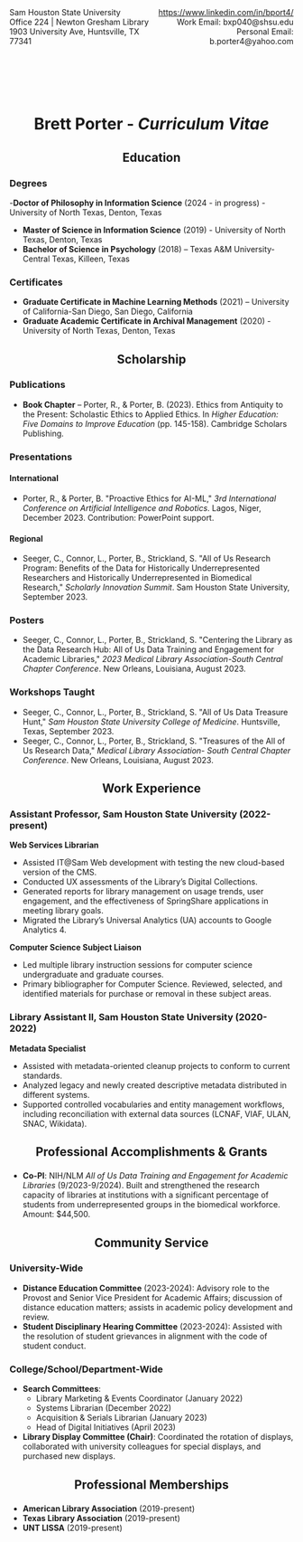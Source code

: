 <div style="display: flex; justify-content: space-between;">
  <div>
    Sam Houston State University<br>
    Office 224 | Newton Gresham Library<br>
    1903 University Ave, Huntsville, TX 77341
  </div>
  <div style="text-align: right;">
    <a href="https://www.linkedin.com/in/bport4/">https://www.linkedin.com/in/bport4/</a><br>
    Work Email: bxp040@shsu.edu<br>
    Personal Email: b.porter4@yahoo.com
  </div>
</div>

<br><br>
<br><br>

# <p align="center">Brett Porter - <em>Curriculum Vitae</em></p>


## <p align="center">Education</p>

### Degrees
-**Doctor of Philosophy in Information Science** (2024 - in progress) - University of North Texas, Denton, Texas
- **Master of Science in Information Science** (2019) - University of North Texas, Denton, Texas
- **Bachelor of Science in Psychology** (2018) – Texas A&M University-Central Texas, Killeen, Texas

### Certificates
- **Graduate Certificate in Machine Learning Methods** (2021) – University of California-San Diego, San Diego, California
- **Graduate Academic Certificate in Archival Management** (2020) - University of North Texas, Denton, Texas

## <p align="center">Scholarship</p>

### Publications
- **Book Chapter** – Porter, R., & Porter, B. (2023). Ethics from Antiquity to the Present: Scholastic Ethics to Applied Ethics. In *Higher Education: Five Domains to Improve Education* (pp. 145-158). Cambridge Scholars Publishing.

### Presentations

#### International
- Porter, R., & Porter, B. "Proactive Ethics for AI-ML," *3rd International Conference on Artificial Intelligence and Robotics*. Lagos, Niger, December 2023. Contribution: PowerPoint support.

#### Regional
- Seeger, C., Connor, L., Porter, B., Strickland, S. "All of Us Research Program: Benefits of the Data for Historically Underrepresented Researchers and Historically Underrepresented in Biomedical Research," *Scholarly Innovation Summit*. Sam Houston State University, September 2023.

### Posters
- Seeger, C., Connor, L., Porter, B., Strickland, S. "Centering the Library as the Data Research Hub: All of Us Data Training and Engagement for Academic Libraries," *2023 Medical Library Association-South Central Chapter Conference*. New Orleans, Louisiana, August 2023.

### Workshops Taught
- Seeger, C., Connor, L., Porter, B., Strickland, S. "All of Us Data Treasure Hunt," *Sam Houston State University College of Medicine*. Huntsville, Texas, September 2023.
- Seeger, C., Connor, L., Porter, B., Strickland, S. "Treasures of the All of Us Research Data," *Medical Library Association- South Central Chapter Conference*. New Orleans, Louisiana, August 2023.

## <p align="center">Work Experience</p>

### Assistant Professor, Sam Houston State University (2022-present)
**Web Services Librarian**  
- Assisted IT@Sam Web development with testing the new cloud-based version of the CMS.
- Conducted UX assessments of the Library’s Digital Collections.
- Generated reports for library management on usage trends, user engagement, and the effectiveness of SpringShare applications in meeting library goals.
- Migrated the Library’s Universal Analytics (UA) accounts to Google Analytics 4.

**Computer Science Subject Liaison**  
- Led multiple library instruction sessions for computer science undergraduate and graduate courses.
- Primary bibliographer for Computer Science. Reviewed, selected, and identified materials for purchase or removal in these subject areas.

### Library Assistant II, Sam Houston State University (2020-2022)
**Metadata Specialist**  
- Assisted with metadata-oriented cleanup projects to conform to current standards.
- Analyzed legacy and newly created descriptive metadata distributed in different systems.
- Supported controlled vocabularies and entity management workflows, including reconciliation with external data sources (LCNAF, VIAF, ULAN, SNAC, Wikidata).

## <p align="center">Professional Accomplishments & Grants</p>

- **Co-PI**: NIH/NLM *All of Us Data Training and Engagement for Academic Libraries* (9/2023-9/2024). Built and strengthened the research capacity of libraries at institutions with a significant percentage of students from underrepresented groups in the biomedical workforce. Amount: $44,500.

## <p align="center">Community Service</p>

### University-Wide
- **Distance Education Committee** (2023-2024): Advisory role to the Provost and Senior Vice President for Academic Affairs; discussion of distance education matters; assists in academic policy development and review.
- **Student Disciplinary Hearing Committee** (2023-2024): Assisted with the resolution of student grievances in alignment with the code of student conduct.

### College/School/Department-Wide
- **Search Committees**: 
  - Library Marketing & Events Coordinator (January 2022)
  - Systems Librarian (December 2022)
  - Acquisition & Serials Librarian (January 2023)
  - Head of Digital Initiatives (April 2023)
- **Library Display Committee (Chair)**: Coordinated the rotation of displays, collaborated with university colleagues for special displays, and purchased new displays.

## <p align="center">Professional Memberships</p>
- **American Library Association** (2019-present)
- **Texas Library Association** (2019-present)
- **UNT LISSA** (2019-present)

